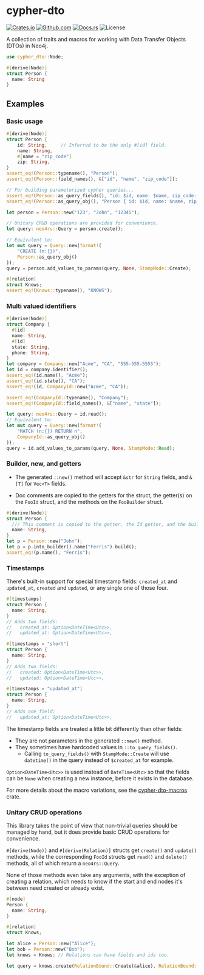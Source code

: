 # cypher-dto

[![Crates.io](https://img.shields.io/crates/v/cypher-dto)](https://crates.io/crates/cypher-dto)
[![Github.com](https://github.com/jifalops/cypher-dto/actions/workflows/ci.yml/badge.svg)](https://github.com/jifalops/cypher-dto/actions/workflows/ci.yml)
[![Docs.rs](https://docs.rs/cypher-dto/badge.svg)](https://docs.rs/cypher-dto)
![License](https://img.shields.io/crates/l/cypher-dto.svg)

A collection of traits and macros for working with Data Transfer Objects (DTOs) in Neo4j.

```rust
use cypher_dto::Node;

#[derive(Node)]
struct Person {
  name: String
}
```

## Examples

### Basic usage

```rust
#[derive(Node)]
struct Person {
    id: String,     // Inferred to be the only #[id] field.
    name: String,
    #[name = "zip_code"]
    zip: String,
}
assert_eq!(Person::typename(), "Person");
assert_eq!(Person::field_names(), &["id", "name", "zip_code"]);

// For building parameterized cypher queries...
assert_eq!(Person::as_query_fields(), "id: $id, name: $name, zip_code: $zip_code");
assert_eq!(Person::as_query_obj(), "Person { id: $id, name: $name, zip_code: $zip_code }");

let person = Person::new("123", "John", "12345");

// Unitary CRUD operations are provided for convenience.
let query: neo4rs::Query = person.create();

// Equivalent to:
let mut query = Query::new(format!(
    "CREATE (n:{})",
    Person::as_query_obj()
));
query = person.add_values_to_params(query, None, StampMode::Create);
```

```rust
#[relation]
struct Knows;
assert_eq!(Knows::typename(), "KNOWS");
```

### Multi valued identifiers

```rust
#[derive(Node)]
struct Company {
  #[id]
  name: String,
  #[id]
  state: String,
  phone: String,
}
let company = Company::new("Acme", "CA", "555-555-5555");
let id = company.identifier();
assert_eq!(id.name(), "Acme");
assert_eq!(id.state(), "CA");
assert_eq!(id, CompanyId::new("Acme", "CA"));

assert_eq!(CompanyId::typename(), "Company");
assert_eq!(CompanyId::field_names(), &["name", "state"]);

let query: neo4rs::Query = id.read();
// Equivalent to:
let mut query = Query::new(format!(
    "MATCH (n:{}) RETURN n",
    CompanyId::as_query_obj()
));
query = id.add_values_to_params(query, None, StampMode::Read);
```

### Builder, new, and getters

* The generated `::new()` method will accept `&str` for `String` fields, and `&[T]` for `Vec<T>` fields.

* Doc comments are copied to the getters for the struct, the getter(s) on the `FooId` struct, and the methods on the `FooBuilder` struct.

```rust
#[derive(Node)]
struct Person {
  /// This comment is copied to the getter, the Id getter, and the builder method.
  name: String,
}
let p = Person::new("John");
let p = p.into_builder().name("Ferris").build();
assert_eq!(p.name(), "Ferris");
```

### Timestamps

There's built-in support for special timestamp fields: `created_at` and `updated_at`, `created` and `updated`, or any single one of those four.

```rust
#[timestamps]
struct Person {
  name: String,
}
// Adds two fields:
//   created_at: Option<DateTime<Utc>>,
//   updated_at: Option<DateTime<Utc>>,

#[timestamps = "short"]
struct Person {
  name: String,
}
// Adds two fields:
//   created: Option<DateTime<Utc>>,
//   updated: Option<DateTime<Utc>>,

#[timestamps = "updated_at"]
struct Person {
  name: String,
}
// Adds one field:
//   updated_at: Option<DateTime<Utc>>,
```

The timestamp fields are treated a little bit differently than other fields:

* They are not parameters in the generated `::new()` method.
* They sometimes have hardcoded values in `::to_query_fields()`.
  * Calling `to_query_fields()` with `StampMode::Create` will use `datetime()` in the query instead of `$created_at` for example.

`Option<DateTime<Utc>>` is used instead of `DateTime<Utc>` so that the fields can be `None` when creating a new instance, before it exists in the database.

For more details about the macro variations, see the [cypher-dto-macros](https://crates.io/crates/cypher-dto-macros) crate.

### Unitary CRUD operations

This library takes the point of view that non-trivial queries should be managed by hand, but it does provide basic CRUD operations for convenience.

`#[derive(Node)]` and `#[derive(Relation)]` structs get `create()` and `update()` methods, while the corresponding `FooId` structs get `read()` and `delete()` methods, all of which return a `neo4rs::Query`.

None of those methods even take any arguments, with the exception of creating a relation, which needs to know if the start and end nodes it's between need created or already exist.

```rust
#[node]
Person {
  name: String,
}

#[relation]
struct Knows;

let alice = Person::new("Alice");
let bob = Person::new("Bob");
let knows = Knows; // Relations can have fields and ids too.

let query = knows.create(RelationBound::Create(&alice), RelationBound::Create(&bob));
```
